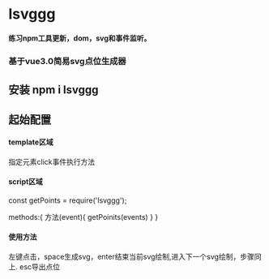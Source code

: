 # lsvggg
<h4>练习npm工具更新，dom，svg和事件监听。</h4>
<h3>基于vue3.0简易svg点位生成器</h3>
<h2>安装 npm i lsvggg</h2>
<h2>起始配置</h2>
<h4>template区域</h4>
  指定元素click事件执行方法
<h4>script区域</h4>
  const getPoints = require('lsvggg');
  
  methods:{
    方法(event){
      getPoinits(events)
    }
  }
<h4>使用方法</h4>
左键点击，space生成svg，enter结束当前svg绘制,进入下一个svg绘制，步骤同上.
esc导出点位
